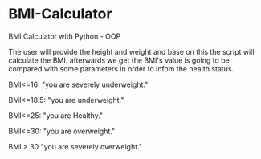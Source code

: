 # BMI-Calculator 

BMI Calculator with Python - OOP

The user will provide the height and weight and base on this the script will calculate the BMI.
afterwards we get the BMI's value is going to be compared with some parameters in order to infom
the health status.

BMI<=16: "you are severely underweight."
                
BMI<=18.5: "you are underweight."
                
BMI<=25: "you are Healthy."
                
BMI<=30: "you are overweight."
                
BMI > 30 "you are severely overweight."
